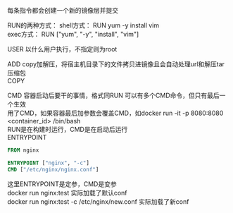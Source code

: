 每条指令都会创建一个新的镜像层并提交

RUN的两种方式： 
shell方式：  RUN yum -y install vim  
exec方式：   RUN ["yum", "-y", "install", "vim"]

USER 以什么用户执行，不指定则为root

ADD copy加解压，将宿主机目录下的文件拷贝进镜像且会自动处理url和解压tar压缩包  
COPY

CMD  容器启动后要干的事情，格式同RUN
     可以有多个CMD命令，但只有最后一个生效  
     用了CMD，如果容器最后加参数会覆盖CMD，如docker run -it -p 8080:8080 <container_id> /bin/bash  
     RUN是在构建时运行，CMD是在启动后运行  
ENTRYPOINT

```dockerfile
FROM nginx

ENTRYPOINT ["nginx", "-c"]
CMD ["/etc/nginx/nginx.conf"]
```
这里ENTRYPOINT是定参，CMD是变参  
docker run nginx:test  实际加载了默认conf  
docker run nginx:test -c /etc/nginx/new.conf  实际加载了新conf  